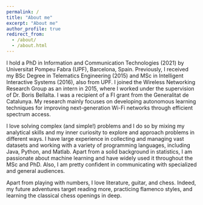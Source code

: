 ```yaml
---
permalink: /
title: "About me"
excerpt: "About me"
author_profile: true
redirect_from: 
  - /about/
  - /about.html
---
```


I hold a PhD in Information and Communication Technologies (2021) by Universitat Pompeu Fabra (UPF), Barcelona, Spain. Previously, I received my BSc Degree in Telematics Engineering (2015) and MSc in Intelligent Interactive Systems (2016), also from UPF. I joined the Wireless Networking Research Group as an intern in 2015, where I worked under the supervision of Dr. Boris Bellalta. I was a recipient of a FI grant from the Generalitat de Catalunya. My research mainly focuses on developing autonomous learning techniques for improving next-generation Wi-Fi networks through efficient spectrum access.

I love solving complex (and simple!) problems and I do so by mixing my analytical skills and my inner curiosity to explore and approach problems in different ways. I have large experience in collecting and managing vast datasets and working with a variety of programming languages, including Java, Python, and Matlab. Apart from a solid background in statistics, I am passionate about machine learning and have widely used it throughout the MSc and PhD. Also, I am pretty confident in communicating with specialized and general audiences.

Apart from playing with numbers, I love literature, guitar, and chess. Indeed, my future adventures target reading more, practicing flamenco styles, and learning the classical chess openings in deep.